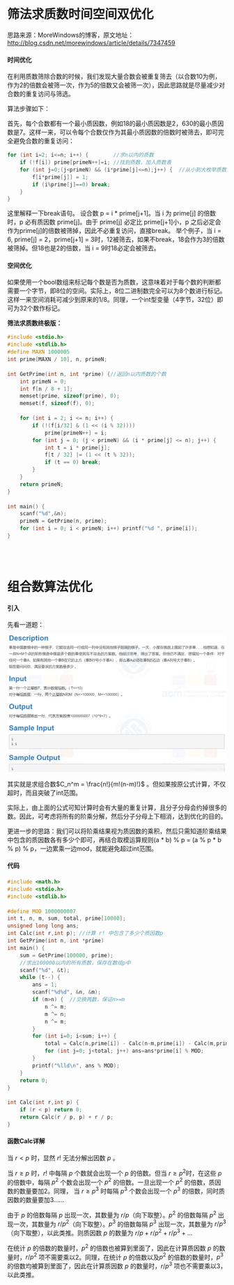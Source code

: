 # 筛法求质数时间空间双优化
思路来源：MoreWindows的博客，原文地址：http://blog.csdn.net/morewindows/article/details/7347459

#### 时间优化

在利用质数筛除合数的时候，我们发现大量合数会被重复筛去（以合数10为例，作为2的倍数会被筛一次，作为5的倍数又会被筛一次），因此思路就是尽量减少对合数的重复访问与筛选。

算法步骤如下：

首先，每个合数都有一个最小质因数，例如18的最小质因数是2，630的最小质因数是7。这样一来，可以令每个合数仅作为其最小质因数的倍数时被筛去，即可完全避免合数的重复访问：
```cpp         
for (int i=2; i<=n; i++) {        //求n以内的质数
    if (!f[i]) prime[primeN++]=i; //找到质数，加入质数表
    for (int j=0;(j<primeN) && (i*prime[j]<=n);j++) {  //从小到大枚举质数
        f[i*prime[j]] = 1;
        if (i%prime[j]==0) break;
    } 
}
```
这里解释一下break语句。
设合数 p = i * prime[j+1]。当 i 为 prime[j] 的倍数时，p 必有质因数 prime[j]。由于 prime[j] 必定比 prime[j+1]小，p 之后必定会作为prime[j]的倍数被筛掉，因此不必重复访问，直接break。
举个例子，当 i = 6, prime[j] = 2，prime[j+1] = 3时，12被筛去，如果不break，18会作为3的倍数被筛掉。但18也是2的倍数，当 i = 9时18必定会被筛去。

#### 空间优化
如果使用一个bool数组来标记每个数是否为质数，这意味着对于每个数的判断都需要一个字节，即8位的空间。实际上，8位二进制数完全可以为8个数进行标记。这样一来空间消耗可减少到原来的1/8。同理，一个int型变量（4字节，32位）即可为32个数作标记。

**筛法求质数终极版：**
```cpp
#include <stdio.h>
#include <stdlib.h>
#define MAXN 1000005
int prime[MAXN / 10], n, primeN;
 
int GetPrime(int n, int *prime) {//返回n以内质数的个数
    int primeN = 0;
    int f[n / 8 + 1];
    memset(prime, sizeof(prime), 0);
    memset(f, sizeof(f), 0);

    for (int i = 2; i <= n; i++) {
        if (!(f[i/32] & (1 << (i % 32)))) 
            prime[primeN++] = i;         
        for (int j = 0; (j < primeN) && (i * prime[j] <= n); j++) {
            int t = i * prime[j];
            f[t / 32] |= (1 << (t % 32));
            if (t == 0) break;
        }  
    }
    return primeN;
}
 
int main() {
    scanf("%d",&n);
    primeN = GetPrime(n, prime);
    for (int i = 0; i < primeN; i++) printf("%d ", prime[i]);
}
```
<br/><br/>

# 组合数算法优化
#### 引入
先看一道题：

![](质数相关算法及优化_1.png)

其实就是求组合数$C_n^m = \frac{n!}{m!(n-m)!}$ 。但如果按原公式计算，不仅超时，而且突破了int范围。

实际上，由上面的公式可知计算时会有大量的重复计算，且分子分母会约掉很多的数。因此，可考虑将所有的阶乘分解，然后分子分母上下相消，达到优化的目的。

更进一步的思路：我们可以将阶乘结果视为质因数的乘积，然后只需知道阶乘结果中包含的质因数各有多少个即可，再结合取模运算规则(a * b) % p = (a % p * b % p) % p，一边累乘一边mod，就能避免超过int范围。

#### 代码
```cpp
#include <math.h>
#include <stdio.h>
#include <stdlib.h>

#define MOD 1000000007
int t, n, m, sum, total, prime[10000];
unsigned long long ans;
int Calc(int r,int p); //计算 r! 中包含了多少个质因数p
int GetPrime(int n, int *prime)
int main() {
    sum = GetPrime(100000, prime); 
    //求出100000以内的所有质数，保存在数组p中
    scanf("%d", &t);
    while (t--) {
        ans = 1;
        scanf("%d%d", &n, &m);
        if (m>n) {  //交换两数，保证n>=m
            n ^= m;
            m ^= n;  
            n ^= m;
        }
        for (int i=0; i<sum; i++) {
            total = Calc(n,prime[i]) - Calc(n-m,prime[i]) - Calc(m,prime[i]);
            for (int j=0; j<total; j++) ans=ans*prime[i] % MOD;
        }
        printf("%lld\n", ans % MOD); 
    }
    return 0;
}

int Calc(int r,int p) {
    if (r < p) return 0;
    return Calc(r / p, p) + r / p;
}
```

#### 函数Calc详解

当 $r <p$ 时，显然 $r!$ 无法分解出因数 $p$ 。

当 $r \geq p$ 时，$r!$ 中每隔 $p$ 个数就会出现一个 $p$ 的倍数。但当 $r \geq p^2$时，在这些 $p$ 的倍数中，每隔 $p^2$ 个数会出现一个  $p^2$ 的倍数。一旦出现一个 $p^2$ 的倍数，质因数的数量要加2。同理， 当 $r \geq p^3$ 时每隔 $p^3$ 个数会出现一个 $p^3$ 的倍数，同时质因数的数量要加3……

由于  $p$ 的倍数每隔 $p$ 出现一次，其数量为 $r/p$（向下取整）。$p^2$ 的倍数每隔 $p^2$ 出现一次，其数量为 $r/p^2$（向下取整）。$p^3$ 的倍数每隔 $p^3$ 出现一次，其数量为 $r/p^3$（向下取整），以此类推。则质因数 $p$ 的数量为 $r/p + r/p^2 + r/p^3 + ...$

在统计 $p$ 的倍数的数量时，$p^2$ 的倍数也被算到里面了，因此在计算质因数 $p$ 的数量时，$r/p^2$ 项不需要乘以2。同理，在统计 $p$ 的倍数以及$p^2$ 的倍数的数量时，$p^3$ 的倍数均被算到里面了，因此在计算质因数 $p$ 的数量时，$r/p^3$ 项也不需要乘以3，以此类推。